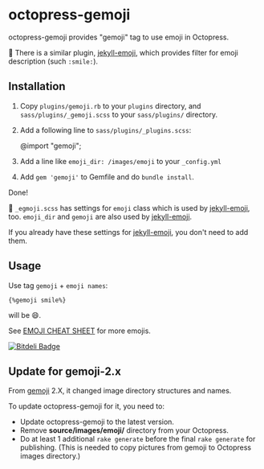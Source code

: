 octopress-gemoji
================

octopress-gemoji provides "gemoji" tag to use emoji in Octopress.

:memo:
There is a similar plugin, [jekyll-emoji](https://github.com/chriskempson/jekyll-emoji), which provides filter for emoji description (such `:smile:`).

## Installation

1. Copy `plugins/gemoji.rb` to your `plugins` directory,
and `sass/plugins/_gemoji.scss` to your `sass/plugins/` directory.

1. Add a following line to `sass/plugins/_plugins.scss`:

    @import "gemoji";

1. Add a line like `emoji_dir: /images/emoji` to your `_config.yml`

1. Add `gem 'gemoji'` to Gemfile and do `bundle install`.

Done!

:memo: `_egmoji.scss` has settings for `emoji` class which is used by [jekyll-emoji](https://github.com/chriskempson/jekyll-emoji), too.
`emoji_dir` and `gemoji` are also used by [jekyll-emoji](https://github.com/chriskempson/jekyll-emoji).

If you already have these settings for [jekyll-emoji](https://github.com/chriskempson/jekyll-emoji), you don't need to add them.

## Usage

Use tag `gemoji` + `emoji names`:

    {%gemoji smile%}
will be :smile:.

See [EMOJI CHEAT SHEET](http://www.emoji-cheat-sheet.com/) for more emojis.


[![Bitdeli Badge](https://d2weczhvl823v0.cloudfront.net/rcmdnk/octopress-gemoji/trend.png)](https://bitdeli.com/free "Bitdeli Badge")

## Update for gemoji-2.x

From [gemoji](https://github.com/github/gemoji) 2.X,
it changed image directory structures and names.

To update octopress-gemoji for it, you need to:

- Update octopress-gemoji to the latest version.
- Remove **source/images/emoji/** directory from your Octopress.
- Do at least 1 additional `rake generate` before the final `rake generate` for publishing.
(This is needed to copy pictures from gemoji to Octopress images directory.)



